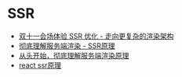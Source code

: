 # SSR

- [双十一会场体验 SSR 优化 - 走向更复杂的渲染架构](https://mp.weixin.qq.com/s/2SNzhRnY9mU41uSWsdw7Zw)
- [彻底理解服务端渲染 - SSR原理](https://github.com/yacan8/blog/issues/30)
- [从头开始，彻底理解服务端渲染原理](https://zhuanlan.zhihu.com/p/76967335)
- [react ssr原理](https://juejin.cn/post/6844903929549963271)
